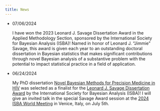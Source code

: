 ```yaml
---
title: News
---
```


- 07/06/2024

  I have won the 2023 Leonard J. Savage Dissertation Award in the Applied Methodology Section, sponsored by the International Society for Bayesian Analysis (ISBA)!
  Named in honor of Leonard J. “Jimmie” Savage, this award is given each year to an outstanding doctoral dissertation in Bayesian statistics that makes significant contributions through novel Bayesian analysis of a substantive problem with the potential to impact statistical practice in a field of application.

- 06/24/2024

  My PhD dissertation [Novel Bayesian Methods for Precision Medicine in HIV](https://bluejw.github.io/publication/dissertation/) was selected as a finalist for the [Leonard J. Savage Dissertation Award](https://bayesian.org/project/savage-award/) by the International Society for Bayesian Analysis (ISBA)!
  I will give an invited talk in the special Savage Award session at the [2024 ISBA World Meeting](https://www.unive.it/web/en/2208/home) in Venice, Italy, on July 5th.
